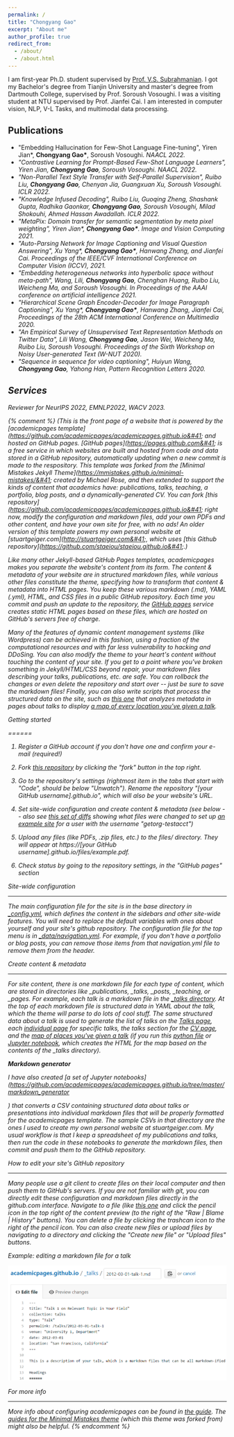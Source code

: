 ```yaml
---
permalink: /
title: "Chongyang Gao"
excerpt: "About me"
author_profile: true
redirect_from: 
  - /about/
  - /about.html
---
```


I am first-year Ph.D. student supervised by [Prof. V.S. Subrahmanian](https://vssubrah.github.io/). I got my Bachelor's degree from Tianjin University and master's degree from Dartmouth College, supervised by Prof. Soroush Vosoughi. I was a visiting student at NTU supervised by Prof. Jianfei Cai. I am interested in computer vision, NLP, V-L Tasks, and multimodal data processing.

Publications
------
* "Embedding Hallucination for Few-Shot Language Fine-tuning", Yiren Jian\*, **Chongyang Gao\***, Soroush Vosoughi. <i>NAACL 2022.
* "Contrastive Learning for Prompt-Based Few-Shot Language Learners", Yiren Jian, **Chongyang Gao**, Soroush Vosoughi. <i>NAACL 2022.
* "Non-Parallel Text Style Transfer with Self-Parallel Supervision", Ruibo Liu, **Chongyang Gao**, Chenyan Jia, Guangxuan Xu, Soroush Vosoughi. <i>ICLR 2022.
* "Knowledge Infused Decoding", Ruibo Liu, Guoqing Zheng, Shashank Gupta, Radhika Gaonkar, **Chongyang Gao**, Soroush Vosoughi, Milad Shokouhi, Ahmed Hassan Awadallah.  <i>ICLR 2022.
* "MetaPix: Domain transfer for semantic segmentation by meta pixel weighting", Yiren Jian\*, **Chongyang Gao\***. <i>Image and Vision Computing 2021.
* "Auto-Parsing Network for Image Captioning and Visual Question Answering", Xu Yang\*, **Chongyang Gao\***, Hanwang Zhang, and Jianfei Cai. <i>Proceedings of the IEEE/CVF International Conference on Computer Vision (ICCV), 2021.
* "Embedding heterogeneous networks into hyperbolic space without meta-path", Wang, Lili, **Chongyang Gao**, Chenghan Huang, Ruibo Liu, Weicheng Ma, and Soroush Vosoughi. <i>In Proceedings of the AAAI conference on artificial intelligence 2021.
* "Hierarchical Scene Graph Encoder-Decoder for Image Paragraph Captioning", Xu Yang\*, **Chongyang Gao\***, Hanwang Zhang, Jianfei Cai, <i>Proceedings of the 28th ACM International Conference on Multimedia 2020.
* "An Empirical Survey of Unsupervised Text Representation Methods on Twitter Data", Lili Wang, **Chongyang Gao**, Jason Wei, Weicheng Ma, Ruibo Liu, Soroush Vosoughi. <i>Proceedings of the Sixth Workshop on Noisy User-generated Text (W-NUT 2020).
* "Sequence in sequence for video captioning", Huiyun Wang, **Chongyang Gao**, Yahong Han, Pattern Recognition Letters 2020.


Services
------
Reviewer for NeurIPS 2022, EMNLP2022, WACV 2023.

{% comment %} 
(This is the front page of a website that is powered by the [academicpages template]&#40;https://github.com/academicpages/academicpages.github.io&#41; and hosted on GitHub pages. [GitHub pages]&#40;https://pages.github.com&#41; is a free service in which websites are built and hosted from code and data stored in a GitHub repository, automatically updating when a new commit is made to the respository. This template was forked from the [Minimal Mistakes Jekyll Theme]&#40;https://mmistakes.github.io/minimal-mistakes/&#41; created by Michael Rose, and then extended to support the kinds of content that academics have: publications, talks, teaching, a portfolio, blog posts, and a dynamically-generated CV. You can fork [this repository]&#40;https://github.com/academicpages/academicpages.github.io&#41; right now, modify the configuration and markdown files, add your own PDFs and other content, and have your own site for free, with no ads! An older version of this template powers my own personal website at [stuartgeiger.com]&#40;http://stuartgeiger.com&#41;, which uses [this Github repository]&#40;https://github.com/staeiou/staeiou.github.io&#41;.)


Like many other Jekyll-based GitHub Pages templates, academicpages makes you separate the website's content from its form. The content & metadata of your website are in structured markdown files, while various other files constitute the theme, specifying how to transform that content & metadata into HTML pages. You keep these various markdown (.md), YAML (.yml), HTML, and CSS files in a public GitHub repository. Each time you commit and push an update to the repository, the [GitHub pages](https://pages.github.com/) service creates static HTML pages based on these files, which are hosted on GitHub's servers free of charge.

Many of the features of dynamic content management systems (like Wordpress) can be achieved in this fashion, using a fraction of the computational resources and with far less vulnerability to hacking and DDoSing. You can also modify the theme to your heart's content without touching the content of your site. If you get to a point where you've broken something in Jekyll/HTML/CSS beyond repair, your markdown files describing your talks, publications, etc. are safe. You can rollback the changes or even delete the repository and start over -- just be sure to save the markdown files! Finally, you can also write scripts that process the structured data on the site, such as [this one](https://github.com/academicpages/academicpages.github.io/blob/master/talkmap.ipynb) that analyzes metadata in pages about talks to display [a map of every location you've given a talk](https://academicpages.github.io/talkmap.html).

Getting started

======

1. Register a GitHub account if you don't have one and confirm your e-mail (required!)

1. Fork [this repository](https://github.com/academicpages/academicpages.github.io) by clicking the "fork" button in the top right. 

1. Go to the repository's settings (rightmost item in the tabs that start with "Code", should be below "Unwatch"). Rename the repository "[your GitHub username].github.io", which will also be your website's URL.

1. Set site-wide configuration and create content & metadata (see below -- also see [this set of diffs](http://archive.is/3TPas) showing what files were changed to set up [an example site](https://getorg-testacct.github.io) for a user with the username "getorg-testacct")

1. Upload any files (like PDFs, .zip files, etc.) to the files/ directory. They will appear at https://[your GitHub username].github.io/files/example.pdf.  

1. Check status by going to the repository settings, in the "GitHub pages" section

Site-wide configuration

------

The main configuration file for the site is in the base directory in [_config.yml](https://github.com/academicpages/academicpages.github.io/blob/master/_config.yml), which defines the content in the sidebars and other site-wide features. You will need to replace the default variables with ones about yourself and your site's github repository. The configuration file for the top menu is in [_data/navigation.yml](https://github.com/academicpages/academicpages.github.io/blob/master/_data/navigation.yml). For example, if you don't have a portfolio or blog posts, you can remove those items from that navigation.yml file to remove them from the header. 

Create content & metadata

------

For site content, there is one markdown file for each type of content, which are stored in directories like _publications, _talks, _posts, _teaching, or _pages. For example, each talk is a markdown file in the [_talks directory](https://github.com/academicpages/academicpages.github.io/tree/master/_talks). At the top of each markdown file is structured data in YAML about the talk, which the theme will parse to do lots of cool stuff. The same structured data about a talk is used to generate the list of talks on the [Talks page](https://academicpages.github.io/talks), each [individual page](https://academicpages.github.io/talks/2012-03-01-talk-1) for specific talks, the talks section for the [CV page](https://academicpages.github.io/cv), and the [map of places you've given a talk](https://academicpages.github.io/talkmap.html) (if you run this [python file](https://github.com/academicpages/academicpages.github.io/blob/master/talkmap.py) or [Jupyter notebook](https://github.com/academicpages/academicpages.github.io/blob/master/talkmap.ipynb), which creates the HTML for the map based on the contents of the _talks directory).

**Markdown generator**

I have also created [a set of Jupyter notebooks](https://github.com/academicpages/academicpages.github.io/tree/master/markdown_generator

) that converts a CSV containing structured data about talks or presentations into individual markdown files that will be properly formatted for the academicpages template. The sample CSVs in that directory are the ones I used to create my own personal website at stuartgeiger.com. My usual workflow is that I keep a spreadsheet of my publications and talks, then run the code in these notebooks to generate the markdown files, then commit and push them to the GitHub repository.

How to edit your site's GitHub repository

------

Many people use a git client to create files on their local computer and then push them to GitHub's servers. If you are not familiar with git, you can directly edit these configuration and markdown files directly in the github.com interface. Navigate to a file (like [this one](https://github.com/academicpages/academicpages.github.io/blob/master/_talks/2012-03-01-talk-1.md) and click the pencil icon in the top right of the content preview (to the right of the "Raw | Blame | History" buttons). You can delete a file by clicking the trashcan icon to the right of the pencil icon. You can also create new files or upload files by navigating to a directory and clicking the "Create new file" or "Upload files" buttons. 

Example: editing a markdown file for a talk

![Editing a markdown file for a talk](/images/editing-talk.png)

For more info

------

More info about configuring academicpages can be found in [the guide](https://academicpages.github.io/markdown/). The [guides for the Minimal Mistakes theme](https://mmistakes.github.io/minimal-mistakes/docs/configuration/) (which this theme was forked from) might also be helpful.
{% endcomment %}